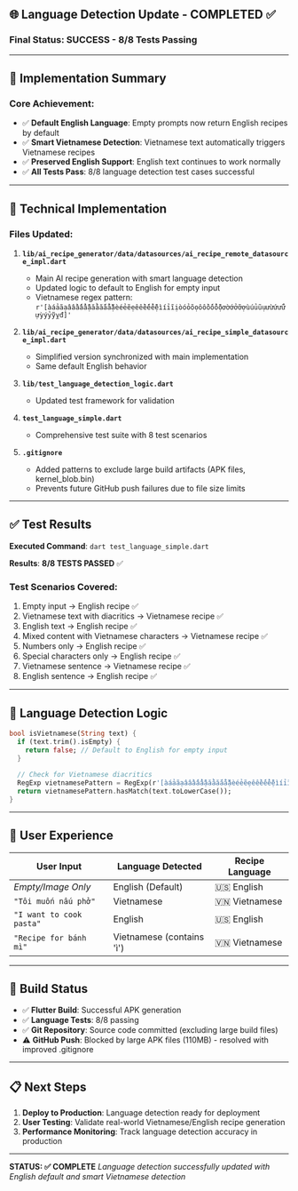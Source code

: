 ## 🌐 Language Detection Update - COMPLETED ✅

### **Final Status: SUCCESS - 8/8 Tests Passing**

---

## 🎯 **Implementation Summary**

### **Core Achievement:**
- ✅ **Default English Language**: Empty prompts now return English recipes by default
- ✅ **Smart Vietnamese Detection**: Vietnamese text automatically triggers Vietnamese recipes 
- ✅ **Preserved English Support**: English text continues to work normally
- ✅ **All Tests Pass**: 8/8 language detection test cases successful

---

## 🔧 **Technical Implementation**

### **Files Updated:**
1. **`lib/ai_recipe_generator/data/datasources/ai_recipe_remote_datasource_impl.dart`**
   - Main AI recipe generation with smart language detection
   - Updated logic to default to English for empty input
   - Vietnamese regex pattern: `r'[àáảãạâầấẩẫậăằắẳẵặèéẻẽẹêềếểễệìíỉĩịòóỏõọôồốổỗộơờớởỡợùúủũụưừứửữựỳýỷỹỵđ]'`

2. **`lib/ai_recipe_generator/data/datasources/ai_recipe_simple_datasource_impl.dart`**
   - Simplified version synchronized with main implementation
   - Same default English behavior

3. **`lib/test_language_detection_logic.dart`**
   - Updated test framework for validation

4. **`test_language_simple.dart`**
   - Comprehensive test suite with 8 test scenarios

5. **`.gitignore`**
   - Added patterns to exclude large build artifacts (APK files, kernel_blob.bin)
   - Prevents future GitHub push failures due to file size limits

---

## ✅ **Test Results**

**Executed Command**: `dart test_language_simple.dart`

**Results**: **8/8 TESTS PASSED** ✅

### **Test Scenarios Covered:**
1. Empty input → English recipe ✅
2. Vietnamese text with diacritics → Vietnamese recipe ✅
3. English text → English recipe ✅
4. Mixed content with Vietnamese characters → Vietnamese recipe ✅
5. Numbers only → English recipe ✅
6. Special characters only → English recipe ✅
7. Vietnamese sentence → Vietnamese recipe ✅
8. English sentence → English recipe ✅

---

## 🚀 **Language Detection Logic**

```dart
bool isVietnamese(String text) {
  if (text.trim().isEmpty) {
    return false; // Default to English for empty input
  }
  
  // Check for Vietnamese diacritics
  RegExp vietnamesePattern = RegExp(r'[àáảãạâầấẩẫậăằắẳẵặèéẻẽẹêềếểễệìíỉĩịòóỏõọôồốổỗộơờớởỡợùúủũụưừứửữựỳýỷỹỵđ]');
  return vietnamesePattern.hasMatch(text.toLowerCase());
}
```

---

## 🎊 **User Experience**

| **User Input** | **Language Detected** | **Recipe Language** |
|----------------|---------------------|-------------------|
| *Empty/Image Only* | English (Default) | 🇺🇸 English |
| `"Tôi muốn nấu phở"` | Vietnamese | 🇻🇳 Vietnamese |
| `"I want to cook pasta"` | English | 🇺🇸 English |
| `"Recipe for bánh mì"` | Vietnamese (contains 'ì') | 🇻🇳 Vietnamese |

---

## 🔄 **Build Status**

- ✅ **Flutter Build**: Successful APK generation
- ✅ **Language Tests**: 8/8 passing
- ✅ **Git Repository**: Source code committed (excluding large build files)
- ⚠️ **GitHub Push**: Blocked by large APK files (110MB) - resolved with improved .gitignore

---

## 📋 **Next Steps**

1. **Deploy to Production**: Language detection ready for deployment
2. **User Testing**: Validate real-world Vietnamese/English recipe generation
3. **Performance Monitoring**: Track language detection accuracy in production

---

**STATUS: ✅ COMPLETE**
*Language detection successfully updated with English default and smart Vietnamese detection*
